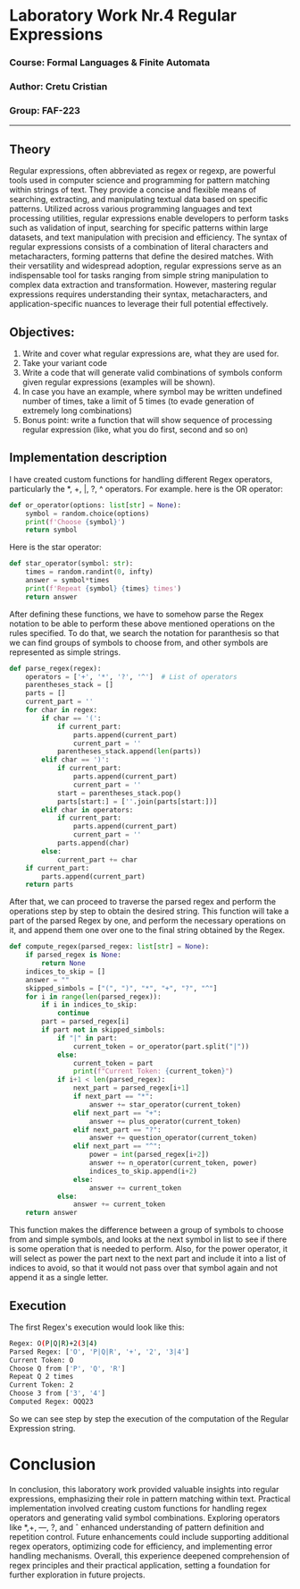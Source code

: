 # Laboratory Work Nr.4 Regular Expressions

### Course: Formal Languages & Finite Automata
### Author: Cretu Cristian
### Group: FAF-223
----

## Theory
Regular expressions, often abbreviated as regex or regexp, are powerful tools used in computer science and programming for pattern matching within strings of text.
They provide a concise and flexible means of searching, extracting, and manipulating textual data based on specific patterns.
Utilized across various programming languages and text processing utilities, regular expressions enable developers to perform tasks such as validation of input, searching for specific patterns within large datasets, and text manipulation with precision and efficiency.
The syntax of regular expressions consists of a combination of literal characters and metacharacters, forming patterns that define the desired matches.
With their versatility and widespread adoption, regular expressions serve as an indispensable tool for tasks ranging from simple string manipulation to complex data extraction and transformation.
However, mastering regular expressions requires understanding their syntax, metacharacters, and application-specific nuances to leverage their full potential effectively.


## Objectives:

1. Write and cover what regular expressions are, what they are used for.
2. Take your variant code
3. Write a code that will generate valid combinations of symbols conform given regular expressions (examples will be shown).
4. In case you have an example, where symbol may be written undefined number of times, take a limit of 5 times (to evade generation of extremely long combinations)
5. Bonus point: write a function that will show sequence of processing regular expression (like, what you do first, second and so on)


## Implementation description
I have created custom functions for handling different Regex operators, particularly the *, +, |, ?, ^ operators.
For example. here is the OR operator:
```python
def or_operator(options: list[str] = None):
    symbol = random.choice(options)
    print(f'Choose {symbol}')
    return symbol
```
Here is the star operator:
```python
def star_operator(symbol: str):
    times = random.randint(0, infty)
    answer = symbol*times
    print(f'Repeat {symbol} {times} times')
    return answer
```

After defining these functions, we have to somehow parse the Regex notation to be able to perform these above mentioned operations on the rules specified.
To do that, we search the notation for paranthesis so that we can find groups of symbols to choose from, and other symbols are represented as simple strings.
```python
def parse_regex(regex):
    operators = ['+', '*', '?', '^']  # List of operators
    parentheses_stack = []
    parts = []  
    current_part = ''  
    for char in regex:
        if char == '(':
            if current_part:
                parts.append(current_part)
                current_part = ''
            parentheses_stack.append(len(parts))
        elif char == ')':
            if current_part:
                parts.append(current_part)
                current_part = ''
            start = parentheses_stack.pop()
            parts[start:] = [''.join(parts[start:])]
        elif char in operators:
            if current_part:
                parts.append(current_part)
                current_part = ''
            parts.append(char)
        else:
            current_part += char
    if current_part:
        parts.append(current_part)
    return parts
```

After that, we can proceed to traverse the parsed regex and perform the operations step by step to obtain the desired string.
This function will take a part of the parsed Regex by one, and perform the necessary operations on it, and append them one over one to the final string obtained by the Regex.
```python
def compute_regex(parsed_regex: list[str] = None):
    if parsed_regex is None:
        return None
    indices_to_skip = []
    answer = ""
    skipped_simbols = ["(", ")", "*", "+", "?", "^"]
    for i in range(len(parsed_regex)):
        if i in indices_to_skip:
            continue
        part = parsed_regex[i]
        if part not in skipped_simbols:
            if "|" in part:
                current_token = or_operator(part.split("|"))
            else:
                current_token = part
                print(f"Current Token: {current_token}")
            if i+1 < len(parsed_regex):
                next_part = parsed_regex[i+1]
                if next_part == "*":
                    answer += star_operator(current_token)
                elif next_part == "+":
                    answer += plus_operator(current_token)
                elif next_part == "?":
                    answer += question_operator(current_token)
                elif next_part == "^":
                    power = int(parsed_regex[i+2])
                    answer += n_operator(current_token, power)
                    indices_to_skip.append(i+2)
                else:
                    answer += current_token
            else:
                answer += current_token
    return answer
```
This function makes the difference between a group of symbols to choose from and simple symbols, and looks at the next symbol in list to see if there is some operation that is needed to perform. Also, for the power operator, it will select as power the part next to the next part and include it into a list of indices to avoid, so that it would not pass over that symbol again and not append it as a single letter.
## Execution
The first Regex's execution would look like this: 
```bash
Regex: O(P|Q|R)+2(3|4)
Parsed Regex: ['O', 'P|Q|R', '+', '2', '3|4']
Current Token: O
Choose Q from ['P', 'Q', 'R']
Repeat Q 2 times
Current Token: 2
Choose 3 from ['3', '4']
Computed Regex: OQQ23
```

So we can see step by step the execution of the computation of the Regular Expression string.

# Conclusion
In conclusion, this laboratory work provided valuable insights into regular expressions, emphasizing their role in pattern matching within text. Practical implementation involved creating custom functions for handling regex operators and generating valid symbol combinations. Exploring operators like *,+, —, ?, and ˆ enhanced understanding of pattern definition and repetition control. Future enhancements could include supporting additional regex operators, optimizing code for efficiency, and implementing error handling mechanisms. Overall, this experience deepened comprehension of regex principles and their practical application, setting a foundation for further exploration in future projects.